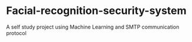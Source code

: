 # Facial-recognition-security-system
A self study project using Machine Learning and SMTP communication protocol
